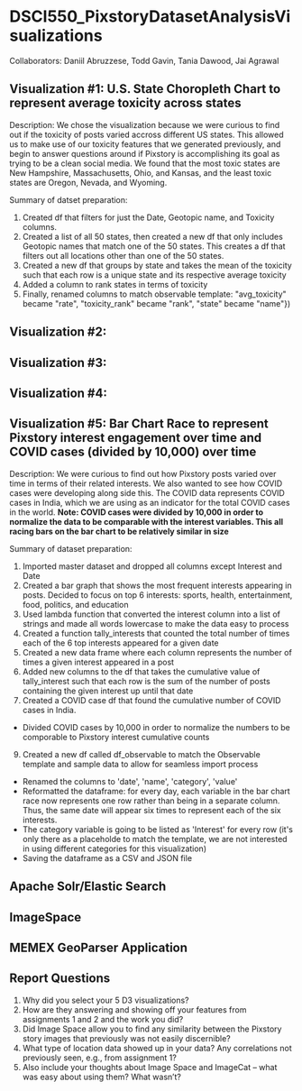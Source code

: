 # DSCI550_PixstoryDatasetAnalysisVisualizations
Collaborators: Daniil Abruzzese, Todd Gavin, Tania Dawood, Jai Agrawal



## Visualization #1: U.S. State Choropleth Chart to represent average toxicity across states

Description: We chose the visualization because we were curious to find out if the toxicity of posts varied accross different US states. This allowed us to make use of our toxicity features that we generated previously, and begin to answer questions around if Pixstory is accomplishing its goal as trying to be a clean social media. We found that the most toxic states are New Hampshire, Massachusetts, Ohio, and Kansas, and the least toxic states are Oregon, Nevada, and Wyoming. 

Summary of datset preparation:
1. Created df that filters for just the Date, Geotopic name, and Toxicity columns. 
2. Created a list of all 50 states, then created a new df that only includes Geotopic names that match one of the 50 states. This creates a df that filters out all locations other than one of the 50 states.
3. Created a new df that groups by state and takes the mean of the toxicity such that each row is a unique state and its respective average toxicity
4. Added a column to rank states in terms of toxicity
5. Finally, renamed columns to match observable template: "avg_toxicity" became "rate", "toxicity_rank" became "rank", "state" became "name"})



## Visualization #2: 


## Visualization #3: 


## Visualization #4: 


## Visualization #5: Bar Chart Race to represent Pixstory interest engagement over time and COVID cases (divided by 10,000) over time

Description: We were curious to find out how Pixstory posts varied over time in terms of their related interests. We also wanted to see how COVID cases were developing along side this. The COVID data represents COVID cases in India, which we are using as an indicator for the total COVID cases in the world. **Note: COVID cases were divided by 10,000 in order to normalize the data to be comparable with the interest variables. This all racing bars on the bar chart to be relatively similar in size**

Summary of dataset preparation:
1. Imported master dataset and dropped all columns except Interest and Date
2. Created a bar graph that shows the most frequent interests appearing in posts. Decided to focus on top 6 interests: sports, health, entertainment, food, politics, and education
3. Used lambda function that converted the interest column into a list of strings and made all words lowercase to make the data easy to process
4. Created a function tally_interests that counted the total number of times each of the 6 top interests appeared for a given date
5. Created a new data frame where each column represents the number of times a given interest appeared in a post
6. Added new columns to the df that takes the cumulative value of tally_interest such that each row is the sum of the number of posts containing the given interest up until that date 
7. Created a COVID case df that found the cumulative number of COVID cases in India. 
  - Divided COVID cases by 10,000 in order to normalize the numbers to be comporable to Pixstory interest cumulative counts
9. Created a new df called df_observable to match the Observable template and sample data to allow for seamless import process
  - Renamed the columns to 'date', 'name', 'category', 'value' 
  - Reformatted the dataframe: for every day, each variable in the bar chart race now represents one row rather than being in a separate column. Thus, the same date will appear six times to represent each of the six interests. 
  - The category variable is going to be listed as 'Interest' for every row (it's only there as a placeholde to match the template, we are not interested in using different categories for this visualization)
  - Saving the dataframe as a CSV and JSON file


## Apache Solr/Elastic Search


## ImageSpace


## MEMEX GeoParser Application


## Report Questions
1. Why did you select your 5 D3 visualizations?
2. How are they answering and showing off your features from assignments 1 and 2 and the work you did?
3. Did Image Space allow you to find any similarity between the Pixstory story images that previously was not easily discernible?
4. What type of location data showed up in your data? Any correlations not previously seen, e.g., from assignment 1?
5. Also include your thoughts about Image Space and ImageCat – what was easy about using them? What wasn’t?
